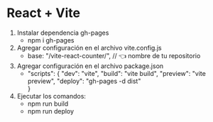 # React + Vite

1. Instalar dependencia gh-pages
    - npm i gh-pages
2. Agregar configuración en el archivo vite.config.js
    -   base: "/vite-react-counter/", // 👈 nombre de tu repositorio
3. Agregar configuración en el archivo package.json
    - "scripts": {
        "dev": "vite",
        "build": "vite build",
        "preview": "vite preview",
        "deploy": "gh-pages -d dist"  
        }
4. Ejecutar los comandos:
    - npm run build
    - npm run deploy

